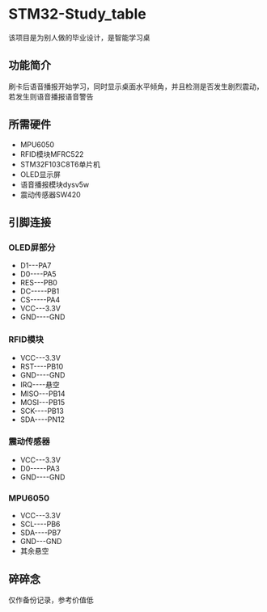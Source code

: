 # STM32-Study_table
该项目是为别人做的毕业设计，是智能学习桌
## 功能简介
刷卡后语音播报开始学习，同时显示桌面水平倾角，并且检测是否发生剧烈震动，若发生则语音播报语音警告
## 所需硬件
- MPU6050
- RFID模块MFRC522
- STM32F103C8T6单片机
- OLED显示屏
- 语音播报模块dysv5w
- 震动传感器SW420
## 引脚连接
### OLED屏部分
- D1---PA7
- D0----PA5
- RES---PB0
- DC-----PB1
- CS-----PA4
- VCC---3.3V
- GND----GND
### RFID模块
- VCC---3.3V
- RST----PB10
- GND----GND
- IRQ----悬空
- MISO---PB14
- MOSI---PB15
- SCK----PB13
- SDA----PN12
### 震动传感器
- VCC---3.3V
- D0-----PA3
- GND----GND
### MPU6050
- VCC---3.3V
- SCL----PB6
- SDA----PB7
- GND---GND
- 其余悬空
## 碎碎念
仅作备份记录，参考价值低
